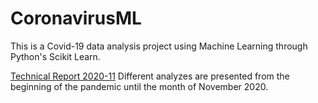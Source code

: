 # CoronavirusML

This is a Covid-19 data analysis project using Machine Learning through Python's Scikit Learn.

[Technical Report 2020-11](2020-11/readme.md) Different analyzes are presented from the beginning of the pandemic until the month of November 2020.
